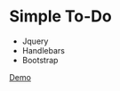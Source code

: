 # Simple To-Do

* Jquery
* Handlebars
* Bootstrap

[Demo](https://simple-to-do-ae3e5.firebaseapp.com)